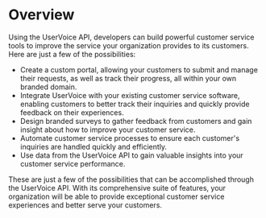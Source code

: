 # Overview

Using the UserVoice API, developers can build powerful customer service tools
to improve the service your organization provides to its customers. Here are
just a few of the possibilities:

- Create a custom portal, allowing your customers to submit and manage their
  requests, as well as track their progress, all within your own branded
  domain.
- Integrate UserVoice with your existing customer service software, enabling
  customers to better track their inquiries and quickly provide feedback on
  their experiences.
- Design branded surveys to gather feedback from customers and gain insight
  about how to improve your customer service.
- Automate customer service processes to ensure each customer's inquiries are
  handled quickly and efficiently.
- Use data from the UserVoice API to gain valuable insights into your customer
  service performance.

These are just a few of the possibilities that can be accomplished through the
UserVoice API. With its comprehensive suite of features, your organization will
be able to provide exceptional customer service experiences and better serve
your customers.
